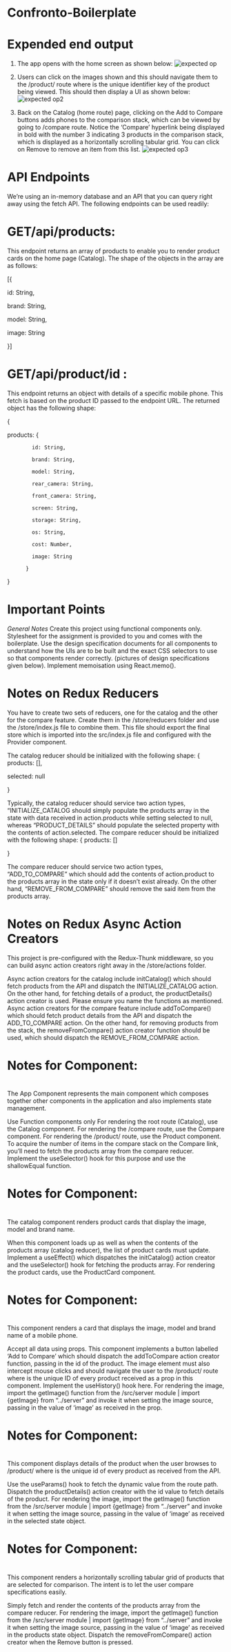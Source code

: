 # Confronto-Boilerplate

# Expended end output
1. The app opens with the home screen as shown below:
 ![expected op](https://github.com/Dharini-MernStack/Confronto-Boilerplate/assets/76996610/08b9e4cc-d52a-4179-b72d-cc71a1ca6313)

2. Users can click on the images shown and this should navigate them to the /product/<id> route where <id> is the unique identifier key of the product being viewed. This should then display a UI as shown below:
![expected op2](https://github.com/Dharini-MernStack/Confronto-Boilerplate/assets/76996610/3506eede-6e44-4423-857b-3e6f70040777)
3. Back on the Catalog (home route) page, clicking on the Add to Compare buttons adds phones to the comparison stack, which can be viewed by going to /compare route. Notice the ‘Compare’ hyperlink being displayed in bold with the number 3 indicating 3 products in the comparison stack, which is displayed as a horizontally scrolling tabular grid. You can click on Remove to remove an item from this list.
![expected op3](https://github.com/Dharini-MernStack/Confronto-Boilerplate/assets/76996610/f0818d42-1ae5-45f4-95b0-f01d9b3d7eaf)
# API Endpoints

We’re using an in-memory database and an API that you can query right away using the fetch API. The following endpoints can be used readily:

 

# GET/api/products:
This endpoint returns an array of products to enable you to render product cards on the home page (Catalog). The shape of the objects in the array are as follows:

[{

  id: String,

  brand: String,

  model: String,

  image: String

}]
# GET/api/product/id : 
This endpoint returns an object with details of a specific mobile phone. This fetch is based on the product ID passed to the endpoint URL. The returned object has the following shape:

 

{

  products: {

            id: String,

            brand: String,

            model: String,

            rear_camera: String,

            front_camera: String,

            screen: String,

            storage: String,

            os: String,

            cost: Number,

            image: String

          }

}
 
   
# Important Points

*General Notes*
Create this project using functional components only.
Stylesheet for the assignment is provided to you and comes with the boilerplate. 
Use the design specification documents for all components to understand how the UIs are to be built and the exact CSS selectors to use so that components render correctly. (pictures of design specifications given below).
Implement memoisation using React.memo().

# Notes on Redux Reducers

You have to create two sets of reducers, one for the catalog and the other for the compare feature. Create them in the /store/reducers folder and use the /store/index.js file to combine them. This file should export the final store which is imported into the src/index.js file and configured with the Provider component.

The catalog reducer should be initialized with the following shape:
{
  products: [],

  selected: null

}


Typically, the catalog reducer should service two action types, “INITIALIZE_CATALOG should simply populate the products array in the state with data received in action.products while setting selected to null, whereas “PRODUCT_DETAILS” should populate the selected property with the contents of action.selected.
The compare reducer should be initialized with the following shape:
{
    products: []

}

The compare reducer should service two action types, “ADD_TO_COMPARE” which should add the contents of action.product to the products array in the state only if it doesn’t exist already. On the other hand, “REMOVE_FROM_COMPARE” should remove the said item from the products array.

# Notes on Redux Async Action Creators

This project is pre-configured with the Redux-Thunk middleware, so you can build async action creators right away in the /store/actions folder.

Async action creators for the catalog include initCatalog() which should fetch products from the API and dispatch the INITIALIZE_CATALOG action. On the other hand, for fetching details of a product, the productDetails() action creator is used. Please ensure you name the functions as mentioned.
Async action creators for the compare feature include addToCompare() which should fetch product details from the API and dispatch the ADD_TO_COMPARE action. On the other hand, for removing products from the stack, the removeFromCompare() action creator function should be used, which should dispatch the REMOVE_FROM_COMPARE action.

# Notes for Component: 
# <App />

The App Component represents the main component which composes together other components in the application and also implements state management.  

Use Function components only
For rendering the root route (Catalog), use the Catalog component.
For rendering the /compare route, use the Compare component.
For rendering the /product/<id> route, use the Product component.
To acquire the number of items in the compare stack on the Compare link, you’ll need to fetch the products array from the compare reducer. Implement the useSelector() hook for this purpose and use the shallowEqual function.
 

 

# Notes for Component: 
# <Catalog />

The catalog component renders product cards that display the image, model and brand name.  

When this component loads up as well as when the contents of the products array (catalog reducer), the list of product cards must update. Implement a useEffect() which dispatches the initCatalog() action creator and the useSelector() hook for fetching the products array.
For rendering the product cards, use the ProductCard component.
 

# Notes for Component:
# <ProductCard />

This component renders a card that displays the image, model and brand name of a mobile phone. 

Accept all data using props.
This component implements a button labelled ‘Add to Compare’ which should dispatch the addToCompare action creator function, passing in the id of the product.
The image element must also intercept mouse clicks and should navigate the user to the /product/<id> route where <id> is the unique ID of every product received as a prop in this component. Implement the useHistory() hook here.
For rendering the image, import the getImage() function from the /src/server module | import {getImage} from “../server” and invoke it when setting the image source, passing in the value of ‘image’ as received in the prop.
 

 
# Notes for Component: 
# <Product />

This component displays details of the product when the user browses to /product/<id> where <id> is the unique id of every product as received from the API. 

Use the useParams() hook to fetch the dynamic <id> value from the route path.
Dispatch the productDetails() action creator with the id value to fetch details of the product.
For rendering the image, import the getImage() function from the /src/server module | import {getImage} from “../server” and invoke it when setting the image source, passing in the value of ‘image’ as received in the selected state object.
  

# Notes for Component: 
# <Compare />

This component renders a horizontally scrolling tabular grid of products that are selected for comparison. The intent is to let the user compare specifications easily. 

Simply fetch and render the contents of the products array from the compare reducer.
For rendering the image, import the getImage() function from the /src/server module | import {getImage} from “../server” and invoke it when setting the image source, passing in the value of ‘image’ as received in the products state object.
Dispatch the removeFromCompare() action creator when the Remove button is pressed.

